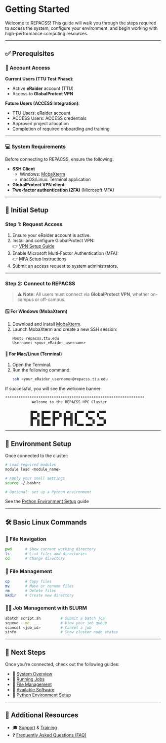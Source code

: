 # Getting Started

Welcome to REPACSS! This guide will walk you through the steps required to access the system, configure your environment, and begin working with high-performance computing resources.

---

## ✅ Prerequisites

### 🔐 Account Access

**Current Users (TTU Test Phase):**
- Active **eRaider** account (TTU)
- Access to **GlobalProtect VPN**

**Future Users (ACCESS Integration):**
- TTU Users: eRaider account  
- ACCESS Users: ACCESS credentials  
- Approved project allocation  
- Completion of required onboarding and training

---

### 💻 System Requirements

Before connecting to REPACSS, ensure the following:

- **SSH Client**  
  - Windows: [MobaXterm](https://mobaxterm.mobatek.net)  
  - macOS/Linux: Terminal application
- **GlobalProtect VPN client**
- **Two-factor authentication (2FA)** (Microsoft MFA)

---

## 📝 Initial Setup

### Step 1: Request Access

1. Ensure your eRaider account is active.
2. Install and configure GlobalProtect VPN:  
   👉 [VPN Setup Guide](vpn/vpn-setup.md)
3. Enable Microsoft Multi-Factor Authentication (MFA):  
   👉 [MFA Setup Instructions](https://askit.ttu.edu/sp?id=sc_cat_item&sys_id=77057d80874eb5509a3a539d3fbb35ed)
4. Submit an access request to system administrators.

---

### Step 2: Connect to REPACSS

> ⚠️ **Note:** All users must connect via **GlobalProtect VPN**, whether on-campus or off-campus.

#### 🪟 For Windows (MobaXterm)

1. Download and install [MobaXterm](https://mobaxterm.mobatek.net).
2. Launch MobaXterm and create a new SSH session:
   ```
   Host: repacss.ttu.edu
   Username: <your_eRaider_username>
   ```

#### 🍎 For Mac/Linux (Terminal)

1. Open the Terminal.
2. Run the following command:
   ```bash
   ssh <your_eRaider_username>@repacss.ttu.edu
   ```

If successful, you will see the welcome banner:

```
***************************************************************
            Welcome to the REPACSS HPC Cluster

           ▗▄▄▖ ▗▄▄▄▖▗▄▄▖  ▗▄▖  ▗▄▄▖ ▗▄▄▖ ▗▄▄▖
           ▐▌ ▐▌▐▌   ▐▌ ▐▌▐▌ ▐▌▐▌   ▐▌   ▐▌
           ▐▛▀▚▖▐▛▀▀▘▐▛▀▘ ▐▛▀▜▌▐▌    ▝▀▚▖ ▝▀▚▖
           ▐▌ ▐▌▐▙▄▄▖▐▌   ▐▌ ▐▌▝▚▄▄▖▗▄▄▞▘▗▄▄▞▘
```

---

## 🧪 Environment Setup

Once connected to the cluster:

```bash
# Load required modules
module load <module_name>

# Apply your shell settings
source ~/.bashrc

# Optional: set up a Python environment
```
See the [Python Environment Setup](python.md) guide


---

## 🛠 Basic Linux Commands

### 📁 File Navigation

```bash
pwd      # Show current working directory
ls       # List files and directories
cd       # Change directory
```

### 📂 File Management

```bash
cp       # Copy files
mv       # Move or rename files
rm       # Delete files
mkdir    # Create new directory
```

### 🧑‍💻 Job Management with SLURM

```bash
sbatch script.sh         # Submit a batch job
squeue --me              # View your job queue
scancel <job_id>         # Cancel a job
sinfo                    # Show cluster node status
```

---

## 🚀 Next Steps

Once you're connected, check out the following guides:

- 📘 [System Overview](system-overview.md)  
- 🧬 [Running Jobs](running-jobs.md)  
- 📂 [File Management](file-management.md)  
- 🧰 [Available Software](software.md)  
- 🐍 [Python Environment Setup](python.md)

---

## 📎 Additional Resources

- 🎓 [Support](support.md) & [Training](others/training.md)  
- ❓ [Frequently Asked Questions (FAQ)](faq.md)
